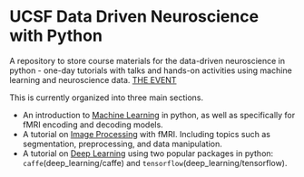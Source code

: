# UCSF Data Driven Neuroscience with Python
A repository to store course materials for the data-driven neuroscience in python - one-day tutorials with talks and hands-on activities using machine learning and neuroscience data. [THE EVENT](http://grinberglab.ucsf.edu/python)

This is currently organized into three main sections.

* An introduction to [Machine Learning](machine_learning/) in python, as well as specifically for fMRI encoding and decoding models.
* A tutorial on [Image Processing](image_processing/) with fMRI. Including topics such as segmentation, preprocessing, and data manipulation.
* A tutorial on [Deep Learning](deep_learning/) using two popular packages in python: `caffe`(deep_learning/caffe) and `tensorflow`(deep_learning/tensorflow).
